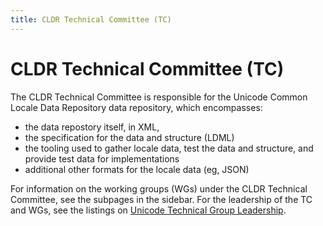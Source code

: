 ```yaml
---
title: CLDR Technical Committee (TC)
---
```


# CLDR Technical Committee (TC)

The CLDR Technical Committee is responsible for the Unicode Common Locale Data Repository data repository,
which encompasses:
- the data repostory itself, in XML,
- the specification for the data and structure (LDML)
- the tooling used to gather locale data, test the data and structure, and provide test data for implementations
- additional other formats for the locale data (eg, JSON)

For information on the working groups (WGs) under the CLDR Technical Committee, see the subpages in the sidebar.
For the leadership of the TC and WGs, see the listings on [Unicode Technical Group Leadership](https://www.unicode.org/consortium/techcommittees.html).
